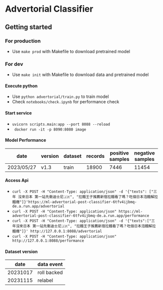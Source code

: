 # Advertorial Classifier


## Getting started

### For production

- Use `make prod` with Makefile to download pretrained model

### For dev

- Use `make init` with Makefile to download data and pretrained model

#### Execute python
- Use `python advertorial/train.py` to train model
- Check `notebooks/check.ipynb` for performance check

#### Start service
- `uvicorn scripts.main:app --port 8088 --reload`
- ` docker run -it -p 8090:8080 image`

#### Model Performance
|date|version|dataset|records|positive samples|negative samples|hit|miss|accuracy|miss rate|  
|--|--|--|--|--|--|--|--|--|--|   
|2023/05/27|v1.3|train|18900|7446|11454|18120|780|0.95873|0.04127|  

#### Access Api
- `curl -X POST -H "Content-Type: application/json" -d '{"texts": ["三年 沒來日本 第一站先衝迪士尼🇯🇵", "拉麵王子推薦新宿拉麵看了嗎？吃個日本泡麵解拉麵癮"]}'https://ml-advertorial-post-classifier-6tfv4ijbmq-de.a.run.app/advertorial`
- `curl -X POST -H "Content-Type: application/json" https://ml-advertorial-post-classifier-6tfv4ijbmq-de.a.run.app/performance`
- `curl -X POST -H "Content-Type: application/json" -d '{"texts":["三年沒來日本 第一站先衝迪士尼🇯🇵", "拉麵王子推薦新宿拉麵看了嗎？吃個日本泡麵解拉麵癮"]}' http://127.0.0.1:8088/advertorial`
- `curl -X POST -H "Content-Type: application/json"  http://127.0.0.1:8088/performance`


#### Dataset version

|date|data event|
|--|--|
|20231017|roll backed|
|20231115|relabel|
